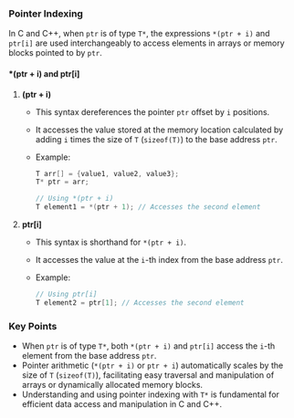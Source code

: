 ### Pointer Indexing

In C and C++, when `ptr` is of type `T*`, the expressions `*(ptr + i)` and `ptr[i]` are used interchangeably to access elements in arrays or memory blocks pointed to by `ptr`.

#### \*(ptr + i) and ptr[i]

1. **(ptr + i)**

   - This syntax dereferences the pointer `ptr` offset by `i` positions.
   - It accesses the value stored at the memory location calculated by adding `i` times the size of `T` (`sizeof(T)`) to the base address `ptr`.
   - Example:

     ```cpp
     T arr[] = {value1, value2, value3};
     T* ptr = arr;

     // Using *(ptr + i)
     T element1 = *(ptr + 1); // Accesses the second element
     ```

2. **ptr[i]**

   - This syntax is shorthand for `*(ptr + i)`.
   - It accesses the value at the `i`-th index from the base address `ptr`.
   - Example:

     ```cpp
     // Using ptr[i]
     T element2 = ptr[1]; // Accesses the second element
     ```

### Key Points

- When `ptr` is of type `T*`, both `*(ptr + i)` and `ptr[i]` access the `i`-th element from the base address `ptr`.
- Pointer arithmetic (`*(ptr + i)` or `ptr + i`) automatically scales by the size of `T` (`sizeof(T)`), facilitating easy traversal and manipulation of arrays or dynamically allocated memory blocks.
- Understanding and using pointer indexing with `T*` is fundamental for efficient data access and manipulation in C and C++.
